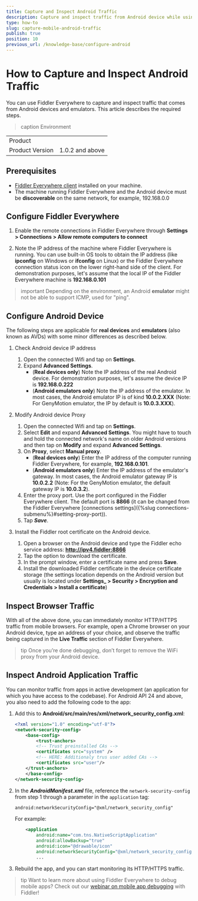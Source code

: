```yaml
---
title: Capture and Inspect Android Traffic
description: Capture and inspect traffic from Android device while using Fiddler Everywhere
type: how-to
slug: capture-mobile-android-traffic
publish: true
position: 10
previous_url: /knowledge-base/configure-android
---
```


# How to Capture and Inspect Android Traffic

You can use Fiddler Everywhere to capture and inspect traffic that comes from Android devices and emulators. This article describes the required steps.

>caption Environment

|   |   |
|---|---|
| Product   |
| Product Version | 1.0.2 and above  |

## Prerequisites

- [Fiddler Everywhere client](https://www.telerik.com/download/fiddler-everywhere) installed on your machine.
- The machine running Fiddler Everywhere and the Android device must be **discoverable** on the same network, for example, 192.168.0.0

## Configure Fiddler Everywhere

1. Enable the remote connections in Fiddler Everywhere through **Settings > Connections > Allow remote computers to connect**

2. Note the IP address of the machine where Fiddler Everywhere is running. You can use built-in OS tools to obtain the IP address (like **ipconfig** on Windows or **ifconfig** on Linux) or the Fiddler Everywhere connection status icon on the lower right-hand side of the client.
For demonstration purposes, let's assume that the local IP of the Fiddler Everywhere machine is **192.168.0.101**

>important Depending on the environment, an Android **emulator** might not be able to support ICMP, used for "ping". 

## Configure Android Device

The following steps are applicable for **real devices** and **emulators** (also known as AVDs) with some minor differences as described below.

1. Check Android device IP address 
    1. Open the connected Wifi and tap on **Settings**.
    1. Expand **Advanced Settings**.
       - (**Real devices only**) Note the IP address of the real Android device. For demonstration purposes, let's assume the device IP is **192.168.0.222**
       - (**Android emulators only**) Note the IP address of the emulator. In most cases, the Android emulator IP is of kind **10.0.2.XXX** (Note: For GenyMotion emulator, the IP by default is **10.0.3.XXX**).

1. Modify Android device Proxy
    1. Open the connected Wifi and tap on **Settings**.
    1. Select **Edit** and expand **Advanced Settings**. You might have to touch and hold the connected network's name on older Android versions and then tap on **Modify** and expand **Advanced Settings**.
    1. On **Proxy**, select **Manual proxy**.
       - (**Real devices only**) Enter the IP address of the computer running Fiddler Everywhere, for example, **192.168.0.101**.
       - (**Android emulators only**) Enter the IP address of the emulator's gateway. In most cases, the Android emulator gateway IP is **10.0.2.2** (Note: For the GenyMotion emulator, the default gateway IP is **10.0.3.2**).
    1. Enter the proxy port. Use the port configured in the Fiddler Everywhere client. The default port is **8866** (it can be changed from the Fiddler Everywhere [connections settings]({%slug connections-submenu%}#setting-proxy-port)).
    1. Tap **_Save_**.

1. Install the Fiddler root certificate on the Android device.
    1. Open a browser on the Android device and type the Fiddler echo service address: **http://ipv4.fiddler:8866**
    1. Tap the option to download the certificate.
    1. In the prompt window, enter a certificate name and press **Save**.
    1. Install the downloaded Fiddler certificate in the device certificate storage (the settings location depends on the Android version but usually is located under **Settings_ > Security > Encryption and Credentials > Install a certificate**)

## Inspect Browser Traffic

With all of the above done, you can immediately monitor HTTP/HTTPS traffic from mobile browsers. For example, open a Chrome browser on your Android device, type an address of your choice, and observe the traffic being captured in the **Live Traffic** section of Fiddler Everywhere.

>tip Once you’re done debugging, don’t forget to remove the WiFi proxy from your Android device.

## Inspect Android Application Traffic

You can monitor traffic from apps in active development (an application for which you have access to the codebase). For Android API 24 and above, you also need to add the following code to the app:

1. Add this to **Android/src/main/res/xml/network_security_config.xml**:

    ```XML
    <?xml version="1.0" encoding="utf-8"?>
    <network-security-config>
        <base-config>
            <trust-anchors>
            <!-- Trust preinstalled CAs -->
            <certificates src="system" />
            <!-- HERE: Additionaly trus user added CAs -->
            <certificates src="user"/>
        </trust-anchors>
        </base-config>
    </network-security-config>
    ```

1. In the **_AndroidManifest.xml_** file, reference the `network-security-config` from step 1 through a parameter in the `application` tag:

    ```XML
    android:networkSecurityConfig="@xml/network_security_config"
    ```

    For example:

    ```XML
        <application
            android:name="com.tns.NativeScriptApplication"
            android:allowBackup="true"
            android:icon="@drawable/icon"
            android:networkSecurityConfig="@xml/network_security_config">
            ...
    ```

1. Rebuild the app, and you can start monitoring its HTTP/HTTPS traffic.

>tip Want to learn more about using Fiddler Everywhere to debug mobile apps? Check out our [webinar on mobile app debugging](https://www.telerik.com/webinars/fiddler/how-to-debug-ios-and-android-mobile-apps-with-fiddler) with Fiddler!

